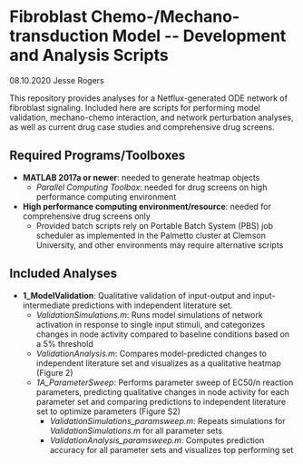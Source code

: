# Fibroblast Chemo-/Mechano-transduction Model -- Development and Analysis Scripts

08.10.2020 Jesse Rogers

This repository provides analyses for a Netflux-generated ODE network of fibroblast signaling. Included here are scripts for performing model validation, mechano-chemo interaction, and network perturbation analyses, as well as current drug case studies and comprehensive drug screens.

## Required Programs/Toolboxes

- **MATLAB 2017a or newer**: needed to generate heatmap objects
  - *Parallel Computing Toolbox*: needed for drug screens on high performance computing environment
- **High performance computing environment/resource**: needed for comprehensive drug screens only
  - Provided batch scripts rely on Portable Batch System (PBS) job scheduler as implemented in the Palmetto cluster at Clemson University, and other environments may require alternative scripts

## Included Analyses

- **1_ModelValidation**: Qualitative validation of input-output and input-intermediate predictions with independent literature set.
  - *ValidationSimulations.m*: Runs model simulations of network activation in response to single input stimuli, and categorizes changes in node activity compared to baseline conditions based on a 5% threshold
  - *ValidationAnalysis.m*: Compares model-predicted changes to independent literature set and visualizes as a qualitative heatmap (Figure 2)
  - *1A_ParameterSweep*: Performs parameter sweep of EC50/n reaction parameters, predicting qualitative changes in node activity for each parameter set and comparing predictions to independent literature set to optimize parameters (Figure S2)
    - *ValidationSimulations_paramsweep.m*: Repeats simulations for *ValidationSimulations.m* for all parameter sets
    - *ValidationAnalysis_paramsweep.m*: Computes prediction accuracy for all parameter sets and visualizes top performing set
  